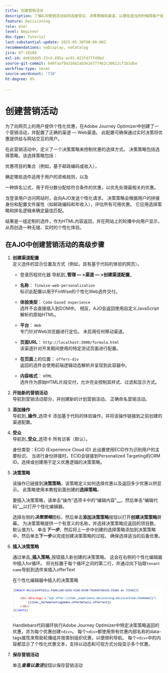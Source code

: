 ```yaml
---
title: 创建营销活动
description: 了解AJO营销活动如何连接受众、决策策略和渠道，以便在适当的时候跨客户接触点提供个性化优惠。
feature: Decisioning
role: User
level: Beginner
doc-type: Tutorial
last-substantial-update: 2025-05-30T00:00:00Z
recommendations: noDisplay, noCatalog
jira: KT-18188
exl-id: deb16dd5-23cd-495a-ac91-d22fd77f49bd
source-git-commit: 640faaf9a316b2ab3e2e7774b2c30612cf1b1dbe
workflow-type: tm+mt
source-wordcount: '710'
ht-degree: 0%

---
```


# 创建营销活动

为了向网页上的用户提供个性化优惠，在Adobe Journey Optimizer中创建了一个营销活动，并配置了正确的渠道 — Web渠道。 此配置可确保通过实时决策将优惠提供给与网站交互的用户。

在此营销活动中，定义了一个决策策略来控制优惠的选择方式。 决策策略包括选择策略，该选择策略包括：

优惠项目的集合（例如，基于邮政编码或收入），

确定哪些选件适用于用户的资格规则，以及

一种排名公式，用于将分数分配给符合条件的优惠，以优先处理最相关的优惠。

当登录用户访问网站时，会向AJO发送个性化请求。 决策策略会根据用户的拼接身份和配置文件属性（如邮政编码和年收入），评估所有可用优惠。 它应用选择策略和排名逻辑来确定最佳匹配。

结果是一组定制的选件，作为HTML内容返回，并在网站上的轮播中向用户显示，从而创造一种无缝、实时的个性化体验。


## 在AJO中创建营销活动的高级步骤

1. **创建渠道配置**\
   定义选件的显示位置及方式（例如，具有基于代码的体验的网页）。
   - 登录历程优化器
导航到_&#x200B;**管理 — >渠道 — >创建渠道配置**&#x200B;_
   - **名称**： `finwise-web-personalization`\
     标识此配置以用于FinWise的个性化Web选件交付。

   - **体验类型**： `Code-based experience`\
     选件不会直接插入到DOM中。 相反，AJO会返回使用自定义JavaScript解析的原始HTML。

   - **平台**： `Web`\
     专门针对Web浏览器进行定位。 未启用任何移动渠道。


   - **页面URL**： `http://localhost:3000/formula.html`\
     该渠道针对开发期间使用的特定测试页面进行配置。

   - **在页面**&#x200B;上的位置： `offers-div`\
     返回的选件会使用前端逻辑动态解析并呈现到此容器中。

   - **内容格式**： `HTML`\
     选件作为原始HTML片段交付，允许完全控制其样式、过滤和显示方式。


2. **开始新的营销活动**\
   导航到营销活动部分，并创建新的计划营销活动。 正确命名营销活动。


3. **添加操作**\
   导航到&#x200B;_&#x200B;**操作**&#x200B;_选项卡
添加基于代码的体验操作，并将该操作链接到之前创建的渠道配置。



4. **受众**\
   导航到&#x200B;_&#x200B;**受众**&#x200B;_选项卡
所有访客（默认）。

   身份类型：ECID (Experience Cloud ID)
此设置使用ECID作为识别用户的主要标识。 当进行身份拼接时，ECID会链接到Personalized Targeting的CRM ID。选择或创建用于定义优惠逻辑的决策策略。

5. **决策策略**


   该操作已链接到&#x200B;**决策策略**，该策略定义如何选择优惠以及返回多少优惠以供显示。 此策略使用本教程前面创建的&#x200B;**选择策略**。

   要插入决策策略，请单击“操作”_&#x200B;**&#x200B;**&#x200B;_&#x200B;选项卡中的“编辑内容”**__**，然后单击“编辑代码”**__**&#x200B;以打开个性化编辑器。

   选择左侧的&#x200B;_&#x200B;**决策策略**&#x200B;_&#x200B;图标，然后单击&#x200B;**添加决策策略**&#x200B;按钮以打开&#x200B;**创建决策策略**&#x200B;屏幕。 为决策策略提供一个有意义的名称，并选择决策策略应返回的项目数。 默认值为1。
单击&#x200B;**_下一步_**，然后将上一步中创建的选择策略添加到决策策略中，然后单击&#x200B;**下一步**&#x200B;以完成创建决策策略的过程。 确保选择适当的后备优惠。

6. **插入决策策略**

   通过单击&#x200B;_&#x200B;**插入策略**&#x200B;_按钮插入新创建的决策策略。 这会在右侧的个性化编辑器中插入for循环。
将光标置于每个循环之间的第二行，并通过向下钻取`tenant name`导航到选件来插入offerText

   在个性化编辑器中插入的决策策略

   ![个性化编辑器](assets/personalization-editor.png)



   Handlebars代码循环执行Adobe Journey Optimizer中特定决策策略返回的优惠，并为每个优惠创建`<div>`。 每个`<div>`都使用带有优惠内部名称的data-tags属性来帮助轮播组并按类别组织优惠，以便顺利导航。 每个`<div>`中的内容都显示了个性化优惠文本，支持以动态和可视方式分段显示多个优惠。

7. **保存营销活动**

   单击&#x200B;_&#x200B;**查看以激活**&#x200B;_&#x200B;按钮以保存营销活动


